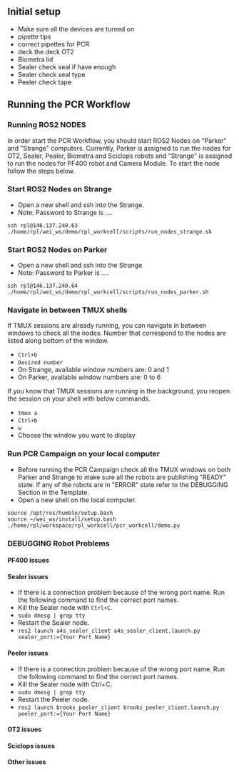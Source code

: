
## Initial setup 
- Make sure all the devices are turned on
- pipette tips
- correct pipettes for PCR
- deck the deck OT2
- Biometra lid
- Sealer check seal if have enough
- Sealer check seal type
- Peeler check tape

## Running the PCR Workflow

### Running ROS2 NODES
In order start the PCR Workflow, you should start ROS2 Nodes on "Parker" and "Strange" computers. Currently, Parker is assigned to run the nodes for OT2, Sealer, Pealer, Biometra and Sciclops robots and "Strange" is assigned to run the nodes for PF400 robot and Camera Module. To start the node follow the steps below.
### Start ROS2 Nodes on Strange
- Open a new shell and ssh into the Strange.
- Note: Password to Strange is ....

```
ssh rpl@146.137.240.63
./home/rpl/wei_ws/demo/rpl_workcell/scripts/run_nodes_strange.sh
```
### Start ROS2 Nodes on Parker
- Open a new shell and ssh into the Strange
- Note: Password to Parker is ....

```
ssh rpl@146.137.240.64
./home/rpl/wei_ws/demo/rpl_workcell/scripts/run_nodes_parker.sh
```

### Navigate in between TMUX shells
If TMUX sessions are already running, you can navigate in between windows to check all the nodes. Number that correspond to the nodes are listed along bottom of the window.
- `Ctrl+b` 
- `Desired number`
- On Strange, available window numbers are: 0 and 1 
- On Parker, available window numbers are: 0 to 6 

If you know that TMUX sessions are running in the background, you reopen the session on your shell with below commands.

- `tmux a`
- `Ctrl+b`
- `w`
- Choose the window you want to display
### Run PCR Campaign on your local computer
- Before running the PCR Campaign check all the TMUX windows on both Parker and Strange to make sure all the robots are publishing "READY" state. If any of the robots are in "ERROR" state refer to the DEBUGGING Section in the Template. 
- Open a new shell on the local computer.
```
source /opt/ros/humble/setup.bash  
source ~/wei_ws/install/setup.bash
./home/rpl/workspace/rpl_workcell/pcr_workcell/demo.py
```

### DEBUGGING Robot Problems

#### PF400 issues
#### Sealer issues
- If there is a connection problem because of the wrong port name. Run the following command to find the correct port names.
- Kill the Sealer node with `Ctrl+C`.
- `sudo dmesg | grep tty`
- Restart the Sealer node.
- `ros2 launch a4s_sealer_client a4s_sealer_client.launch.py sealer_port:={Your Port Name}` 
#### Peeler issues
- If there is a connection problem because of the wrong port name. Run the following command to find the correct port names.
- Kill the Sealer node with Ctrl+C.
- `sudo dmesg | grep tty`
- Restart the Peeler node.
- `ros2 launch brooks_peeler_client brooks_peeler_client.launch.py peeler_port:={Your Port Name}`
#### OT2 issues
#### Sciclops issues
#### Other issues